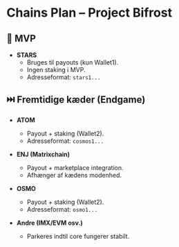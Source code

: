 # Chains Plan – Project Bifrost

## 🎯 MVP
- **STARS**
  - Bruges til payouts (kun Wallet1).
  - Ingen staking i MVP.
  - Adresseformat: `stars1...`

## ⏭️ Fremtidige kæder (Endgame)
- **ATOM**
  - Payout + staking (Wallet2).
  - Adresseformat: `cosmos1...`

- **ENJ (Matrixchain)**
  - Payout + marketplace integration.
  - Afhænger af kædens modenhed.

- **OSMO**
  - Payout + staking (Wallet2).
  - Adresseformat: `osmo1...`

- **Andre (IMX/EVM osv.)**
  - Parkeres indtil core fungerer stabilt.
